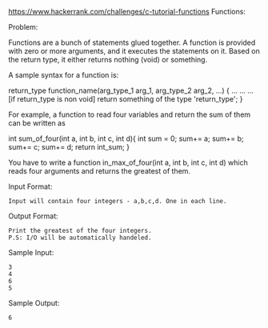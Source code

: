 https://www.hackerrank.com/challenges/c-tutorial-functions
Functions:

Problem:

Functions are a bunch of statements glued together. A function is provided with zero or more arguments, and it executes the statements on it. Based on the return type, it either returns nothing (void) or something.


A sample syntax for a function is:


return_type function_name(arg_type_1 arg_1, arg_type_2 arg_2, ...) {
	...
	...
	...
	[if return_type is non void]
		return something of the type 'return_type';
}

For example, a function to read four variables and return the sum of them can be written as

int sum_of_four(int a, int b, int c, int d){
	int sum = 0;
	sum+= a;
	sum+= b;
	sum+= c;
	sum+= d;
	return int_sum;
}

You have to write a function in_max_of_four(int a, int b, int c, int d) which reads four arguments and returns the greatest of them.

Input Format:
	
	Input will contain four integers - a,b,c,d. One in each line.

Output Format:

	Print the greatest of the four integers.
	P.S: I/O will be automatically handeled.


Sample Input:
	
	3
	4
	6
	5

Sample Output:

	6


